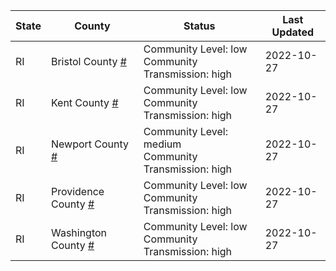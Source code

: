 State | County | Status | Last Updated
--- | --- | --- | --- 
RI | Bristol County <a href="#bristol_county">#</a> | <a name="bristol_county"></a>Community Level: low<br/>Community Transmission: high | 2022-10-27
RI | Kent County <a href="#kent_county">#</a> | <a name="kent_county"></a>Community Level: low<br/>Community Transmission: high | 2022-10-27
RI | Newport County <a href="#newport_county">#</a> | <a name="newport_county"></a>Community Level: medium<br/>Community Transmission: high | 2022-10-27
RI | Providence County <a href="#providence_county">#</a> | <a name="providence_county"></a>Community Level: low<br/>Community Transmission: high | 2022-10-27
RI | Washington County <a href="#washington_county">#</a> | <a name="washington_county"></a>Community Level: low<br/>Community Transmission: high | 2022-10-27
